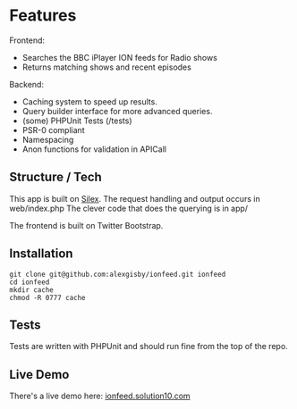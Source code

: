 # Features

Frontend:
- Searches the BBC iPlayer ION feeds for Radio shows
- Returns matching shows and recent episodes

Backend:
- Caching system to speed up results.
- Query builder interface for more advanced queries.
- (some) PHPUnit Tests (/tests)
- PSR-0 compliant
- Namespacing
- Anon functions for validation in APICall

## Structure / Tech

This app is built on [Silex](silex.sensiolabs.org). The request handling and output occurs in web/index.php
The clever code that does the querying is in app/

The frontend is built on Twitter Bootstrap.

## Installation

	git clone git@github.com:alexgisby/ionfeed.git ionfeed
	cd ionfeed
	mkdir cache
	chmod -R 0777 cache

## Tests

Tests are written with PHPUnit and should run fine from the top of the repo.

## Live Demo

There's a live demo here: [ionfeed.solution10.com](http://ionfeed.solution10.com)